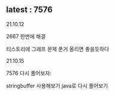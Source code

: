 ## latest : 7576

21.10.12

2667 한번에 해결

티스토리에 그래프 문제 푼거 올리면 좋을듯하다

21.10.15

7576 다시 풀어보자:

stringbuffer 사용해보기
java로 다시 풀어보기
